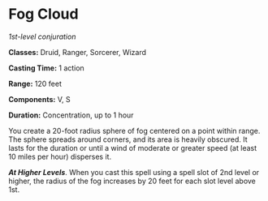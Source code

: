 # Fog Cloud

*1st-level conjuration*

**Classes:** Druid, Ranger, Sorcerer, Wizard

**Casting Time:** 1 action

**Range:** 120 feet

**Components:** V, S

**Duration:** Concentration, up to 1 hour

You create a 20-foot radius sphere of fog centered on a point within range. The sphere spreads around corners, and its area is heavily obscured. It lasts for the duration or until a wind of moderate or greater speed (at least 10 miles per hour) disperses it.

***At Higher Levels***. When you cast this spell using a spell slot of 2nd level or higher, the radius of the fog increases by 20 feet for each slot level above 1st.
